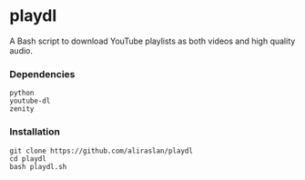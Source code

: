 # playdl
A Bash script to download YouTube playlists as both videos and high quality audio.
### Dependencies
```
python
youtube-dl
zenity
```
### Installation
```shell
git clone https://github.com/aliraslan/playdl
cd playdl
bash playdl.sh
```
